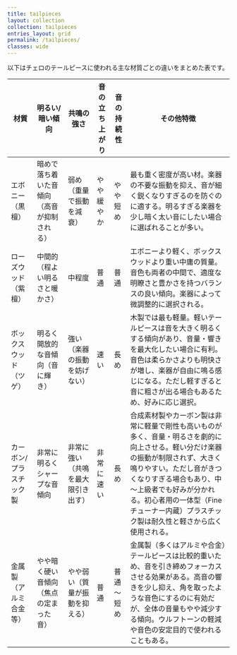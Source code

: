 ```yaml
---
title: tailpieces
layout: collection
collection: tailpieces
entries_layout: grid
permalink: /tailpieces/
classes: wide
---
```


以下はチェロのテールピースに使われる主な材質ごとの違いをまとめた表です。

| **材質**       | **明るい/暗い傾向**          | **共鳴の強さ**         | **音の立ち上がり** | **音の持続性** | **その他特徴** |
| ------------ | --------------------- | ----------------- | ----------- | --------- | ------------------------------------------------------------------------------------------------------------------------------------------------------------------------------------------------------- |
| エボニー（黒檀）     | 暗めで落ち着いた音傾向（高音が抑制される） | 弱め（重量で振動を減衰）      | やや緩やか       | やや短め      | 最も重く密度が高い材。楽器の不要な振動を抑え、音が細く鋭くなりすぎるのを防ぐのに適する。明るすぎる楽器を少し暗く太い音にしたい場合に選ばれることが多い。 |
| ローズウッド（紫檀）   | 中間的（程よい明るさと暖かさ）       | 中程度       | 普通          | 普通        | エボニーより軽く、ボックスウッドより重い中庸の質量。音色も両者の中間で、適度な明瞭さと豊かさを持つバランスの良い傾向。楽器によって微調整的に選択される。 |
| ボックスウッド（ツゲ）  | 明るく開放的な音傾向（音に輝き）      | 強い（楽器の振動を妨げない）    | 速い          | 長め        | 木製では最も軽量。軽いテールピースは音を大きく明るくする傾向があり、音量・響きを最大化したい場合に有利。音色は柔らかさよりも明快さが増し、楽器が自由に鳴る感じになる。ただし軽すぎると音に粗さが出る場合もあるため、好みに応じ選択。 |
| カーボン/プラスチック製 | 非常に明るくシャープな音傾向        | 非常に強い（共鳴を最大限引き出す） | 非常に速い       | 長め        | 合成素材製やカーボン製は非常に軽量で剛性も高いものが多く、音量・明るさを劇的に向上させる。軽い分だけ楽器の振動が制限されず、大きく鳴りやすい。ただし音がきつくなりすぎる場合もあり、中～上級者でも好みが分かれる。初心者用の一体型（Fineチューナー内蔵）プラスチック製は耐久性と軽さから広く使用される。 |
| 金属製（アルミ合金等）  | やや暗く硬い音傾向（焦点の定まった音）   | やや弱い（質量が振動を抑える）   | 普通          | 普通～短め     | 金属製（多くはアルミや合金）テールピースは比較的重いため、音を引き締めフォーカスさせる効果がある。高音の響きを少し抑え、角を取ったような音色にするのに有効だが、全体の音量もやや減少する傾向。ウルフトーンの軽減や音色の安定目的で使われることもある。 |
